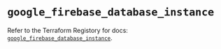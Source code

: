 # `google_firebase_database_instance`

Refer to the Terraform Registory for docs: [`google_firebase_database_instance`](https://registry.terraform.io/providers/hashicorp/google-beta/4.65.2/docs/resources/google_firebase_database_instance).
